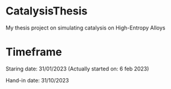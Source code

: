 # CatalysisThesis
My thesis project on simulating catalysis on High-Entropy Alloys

# Timeframe

Staring date: 31/01/2023 (Actually started on: 6 feb 2023)

Hand-in date: 31/10/2023

